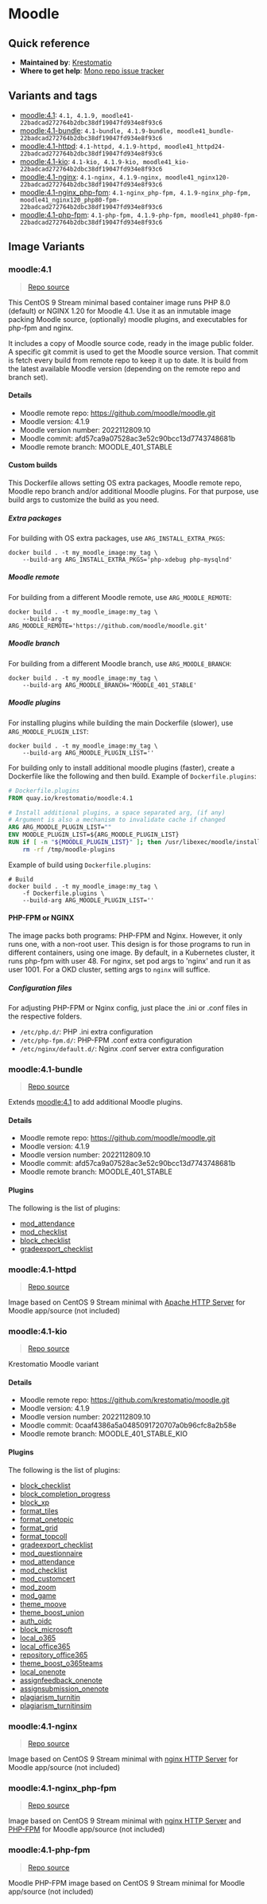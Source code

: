 # Moodle
## Quick reference
- **Maintained by**:
[Krestomatio](https://krestomatio.com)
- **Where to get help**:
[Mono repo issue tracker](https://github.com/krestomatio/container_builder/issues)

## Variants and tags
- [moodle:4.1](#moodle41): `4.1, 4.1.9, moodle41-22badcad272764b2dbc38df19047fd934e8f93c6`
- [moodle:4.1-bundle](#moodle41-bundle): `4.1-bundle, 4.1.9-bundle, moodle41_bundle-22badcad272764b2dbc38df19047fd934e8f93c6`
- [moodle:4.1-httpd](#moodle41-httpd): `4.1-httpd, 4.1.9-httpd, moodle41_httpd24-22badcad272764b2dbc38df19047fd934e8f93c6`
- [moodle:4.1-kio](#moodle41-kio): `4.1-kio, 4.1.9-kio, moodle41_kio-22badcad272764b2dbc38df19047fd934e8f93c6`
- [moodle:4.1-nginx](#moodle41-nginx): `4.1-nginx, 4.1.9-nginx, moodle41_nginx120-22badcad272764b2dbc38df19047fd934e8f93c6`
- [moodle:4.1-nginx_php-fpm](#moodle41-nginxphp-fpm): `4.1-nginx_php-fpm, 4.1.9-nginx_php-fpm, moodle41_nginx120_php80-fpm-22badcad272764b2dbc38df19047fd934e8f93c6`
- [moodle:4.1-php-fpm](#moodle41-php-fpm): `4.1-php-fpm, 4.1.9-php-fpm, moodle41_php80-fpm-22badcad272764b2dbc38df19047fd934e8f93c6`


## Image Variants
### moodle:4.1
> [Repo source](https://github.com/krestomatio/container_builder/tree/master/moodle/moodle41)

This CentOS 9 Stream minimal based container image runs PHP 8.0 (default) or NGINX 1.20 for Moodle 4.1. Use it as an inmutable image packing Moodle source, (optionally) moodle plugins, and executables for php-fpm and nginx.

It includes a copy of Moodle source code, ready in the image public folder. A specific git commit is used to get the Moodle source version. That commit is fetch every build from remote repo to keep it up to date.  It is build from the latest available Moodle version (depending on the remote repo and branch set).

#### Details
* Moodle remote repo: https://github.com/moodle/moodle.git
* Moodle version: 4.1.9
* Moodle version number: 2022112809.10
* Moodle commit: afd57ca9a07528ac3e52c90bcc13d7743748681b
* Moodle remote branch: MOODLE\_401\_STABLE

#### Custom builds
This Dockerfile allows setting OS extra packages, Moodle remote repo, Moodle repo branch and/or additional Moodle plugins. For that purpose, use build args to customize the build as you need.

##### Extra packages
For building with OS extra packages, use `ARG_INSTALL_EXTRA_PKGS`:
```
docker build . -t my_moodle_image:my_tag \
    --build-arg ARG_INSTALL_EXTRA_PKGS='php-xdebug php-mysqlnd'
```

##### Moodle remote
For building from a different Moodle remote, use `ARG_MOODLE_REMOTE`:
```
docker build . -t my_moodle_image:my_tag \
    --build-arg ARG_MOODLE_REMOTE='https://github.com/moodle/moodle.git'
```

##### Moodle branch
For building from a different Moodle branch, use `ARG_MOODLE_BRANCH`:
```
docker build . -t my_moodle_image:my_tag \
    --build-arg ARG_MOODLE_BRANCH='MOODLE_401_STABLE'
```

##### Moodle plugins
For installing plugins while building the main Dockerfile (slower), use `ARG_MOODLE_PLUGIN_LIST`:
```
docker build . -t my_moodle_image:my_tag \
    --build-arg ARG_MOODLE_PLUGIN_LIST=''
```
For building only to install additional moodle plugins (faster), create a Dockerfile like the following and then build.
Example of `Dockerfile.plugins`:
```dockerfile
# Dockerfile.plugins
FROM quay.io/krestomatio/moodle:4.1

# Install additional plugins, a space separated arg, (if any)
# Argument is also a mechanism to invalidate cache if changed
ARG ARG_MOODLE_PLUGIN_LIST=""
ENV MOODLE_PLUGIN_LIST=${ARG_MOODLE_PLUGIN_LIST}
RUN if [ -n "${MOODLE_PLUGIN_LIST}" ]; then /usr/libexec/moodle/install-plugin-list -p "${MOODLE_PLUGIN_LIST}"; fi && \
    rm -rf /tmp/moodle-plugins
```
Example of build using `Dockerfile.plugins`:
```
# Build
docker build . -t my_moodle_image:my_tag \
    -f Dockerfile.plugins \
    --build-arg ARG_MOODLE_PLUGIN_LIST=''
```

#### PHP-FPM or NGINX
The image packs both programs: PHP-FPM and Nginx. However, it only runs one, with a non-root user. This design is for those programs to run in different containers, using one image. By default, in a Kubernetes cluster, it runs php-fpm with user 48. For nginx, set pod args to 'nginx' and run it as user 1001. For a OKD cluster, setting args to `nginx` will suffice.
##### Configuration files
For adjusting PHP-FPM or Nginx config, just place the .ini or .conf files in the respective folders.
- `/etc/php.d/`: PHP .ini extra configuration
- `/etc/php-fpm.d/`: PHP-FPM .conf extra configuration
- `/etc/nginx/default.d/`: Nginx .conf server extra configuration

### moodle:4.1-bundle
> [Repo source](https://github.com/krestomatio/container_builder/tree/master/moodle/moodle41_bundle)

Extends [moodle:4.1](#moodle41) to add additional Moodle plugins.

#### Details
* Moodle remote repo: https://github.com/moodle/moodle.git
* Moodle version: 4.1.9
* Moodle version number: 2022112809.10
* Moodle commit: afd57ca9a07528ac3e52c90bcc13d7743748681b
* Moodle remote branch: MOODLE\_401\_STABLE

#### Plugins
The following is the list of plugins:
- [mod_attendance](https://moodle.org/plugins/mod_attendance)
- [mod_checklist](https://moodle.org/plugins/mod_checklist)
- [block_checklist](https://moodle.org/plugins/block_checklist)
- [gradeexport_checklist](https://moodle.org/plugins/gradeexport_checklist)

### moodle:4.1-httpd
> [Repo source](https://github.com/krestomatio/container_builder/tree/master/moodle/moodle41_httpd24)

Image based on CentOS 9 Stream minimal with [Apache HTTP Server](https://httpd.apache.org/) for Moodle app/source (not included)

### moodle:4.1-kio
> [Repo source](https://github.com/krestomatio/container_builder/tree/master/moodle/moodle41_kio)

Krestomatio Moodle variant

#### Details
* Moodle remote repo: https://github.com/krestomatio/moodle.git
* Moodle version: 4.1.9
* Moodle version number: 2022112809.10
* Moodle commit: 0caaf4386a5a0485091720707a0b96cfc8a2b58e
* Moodle remote branch: MOODLE\_401\_STABLE\_KIO

#### Plugins
The following is the list of plugins:
- [block_checklist](https://moodle.org/plugins/block_checklist)
- [block_completion_progress](https://moodle.org/plugins/block_completion_progress)
- [block_xp](https://moodle.org/plugins/block_xp)
- [format_tiles](https://moodle.org/plugins/format_tiles)
- [format_onetopic](https://moodle.org/plugins/format_onetopic)
- [format_grid](https://moodle.org/plugins/format_grid)
- [format_topcoll](https://moodle.org/plugins/format_topcoll)
- [gradeexport_checklist](https://moodle.org/plugins/gradeexport_checklist)
- [mod_questionnaire](https://moodle.org/plugins/mod_questionnaire)
- [mod_attendance](https://moodle.org/plugins/mod_attendance)
- [mod_checklist](https://moodle.org/plugins/mod_checklist)
- [mod_customcert](https://moodle.org/plugins/mod_customcert)
- [mod_zoom](https://moodle.org/plugins/mod_zoom)
- [mod_game](https://moodle.org/plugins/mod_game)
- [theme_moove](https://moodle.org/plugins/theme_moove)
- [theme_boost_union](https://moodle.org/plugins/theme_boost_union)
- [auth_oidc](https://moodle.org/plugins/auth_oidc)
- [block_microsoft](https://moodle.org/plugins/block_microsoft)
- [local_o365](https://moodle.org/plugins/local_o365)
- [local_office365](https://moodle.org/plugins/local_office365)
- [repository_office365](https://moodle.org/plugins/repository_office365)
- [theme_boost_o365teams](https://moodle.org/plugins/theme_boost_o365teams)
- [local_onenote](https://moodle.org/plugins/local_onenote)
- [assignfeedback_onenote](https://moodle.org/plugins/assignfeedback_onenote)
- [assignsubmission_onenote](https://moodle.org/plugins/assignsubmission_onenote)
- [plagiarism_turnitin](https://moodle.org/plugins/plagiarism_turnitin)
- [plagiarism_turnitinsim](https://moodle.org/plugins/plagiarism_turnitinsim)

### moodle:4.1-nginx
> [Repo source](https://github.com/krestomatio/container_builder/tree/master/moodle/moodle41_nginx120)

Image based on CentOS 9 Stream minimal with [nginx HTTP Server](https://nginx.org/) for Moodle app/source (not included)

### moodle:4.1-nginx_php-fpm
> [Repo source](https://github.com/krestomatio/container_builder/tree/master/moodle/moodle41_nginx120_php80-fpm)

Image based on CentOS 9 Stream minimal with [nginx HTTP Server](https://nginx.org/) and [PHP-FPM](https://php-fpm.org/) for Moodle app/source (not included)

### moodle:4.1-php-fpm
> [Repo source](https://github.com/krestomatio/container_builder/tree/master/moodle/moodle41_php80-fpm)

Moodle PHP-FPM image based on CentOS 9 Stream minimal for Moodle app/source (not included)

